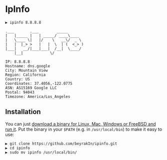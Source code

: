# IpInfo


```
▶ ipinfo 8.8.8.8

.___       .___        _____       
|   |_____ |   | _____/ ____\____  
|   \____ \|   |/    \   __\/  _ \ 
|   |  |_> >   |   |  \  | (  <_> )
|___|   __/|___|___|  /__|  \____/ 
    |__|            \/             

IP: 8.8.8.8
Hostname: dns.google
City: Mountain View
Region: California
Country: US
Coordinates: 37.4056,-122.0775
ASN: AS15169 Google LLC
Postal: 94043 
Timezone: America/Los_Angeles
```

## Installation

You can just [download a binary for Linux, Mac, Windows or FreeBSD and run it](https://github.com/beyrakIn/ipinfo).
Put the binary in your `$PATH` (e.g. in `/usr/local/bin`) to make it easy to use:
```
▶ git clone https://github.com/beyrakIn/ipinfo.git
▶ cd ipinfo 
▶ sudo mv ipinfo /usr/local/bin/
```
